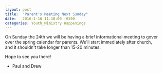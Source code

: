 ```yaml
---
layout: post
title:  "Parent's Meeting Next Sunday"
date:   2016-1-16 11:10:00 -0500
categories: Youth_Ministry Happenings
---
```


On Sunday the 24th we will be having a brief informational meeting to gover over the spring calendar for parents. We'll start immediately after church, and it shouldn't take longer than 15-20 minutes.

Hope to see you there!

- Paul and Drew